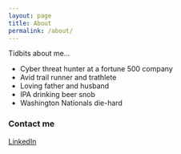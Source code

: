 ```yaml
---
layout: page
title: About
permalink: /about/
---
```


Tidbits about me...
- Cyber threat hunter at a fortune 500 company
- Avid trail runner and trathlete
- Loving father and husband
- IPA drinking beer snob
- Washington Nationals die-hard

### Contact me

[LinkedIn](https://www.linkedin.com/in/jared-scott-wilson/)
